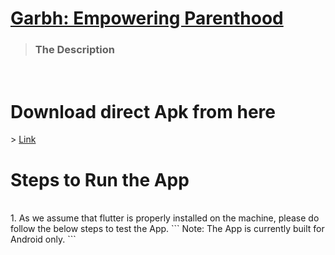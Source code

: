[<h1>Garbh: Empowering Parenthood</h1>](https://github.com/adarshnagrikar14/gsc24-garbh/)
> <h3>The Description</h3>
<br>
<h1>Download direct Apk from here</h1>
> <a href="">Link</a>

<br>
<h1>Steps to Run the App</h1>
<br>
1. As we assume that flutter is properly installed on the machine, please do follow the below steps to test the App.
```
Note: The App is currently built for Android only.
```
